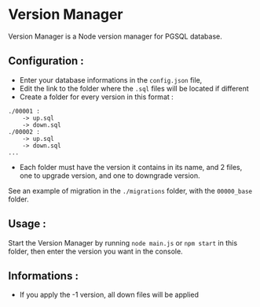 # Version Manager
Version Manager is a Node version manager for PGSQL database.


## Configuration :
- Enter your database informations in the ```config.json``` file,
- Edit the link to the folder where the `.sql` files will be located if different
- Create a folder for every version in this format :
```
./00001 :
    -> up.sql
    -> down.sql
./00002 :
    -> up.sql
    -> down.sql
...
```
- Each folder must have the version it contains in its name, and 2 files, one to upgrade version, and one to downgrade version.

See an example of migration in the `./migrations` folder, with the `00000_base` folder.


## Usage :
Start the Version Manager by running `node main.js` or `npm start` in this folder, then enter the version you want in the console.


## Informations :
- If you apply the -1 version, all down files will be applied
